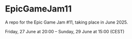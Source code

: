 # EpicGameJam11

A repo for the Epic Game Jam #11, taking place in June 2025.

Friday, 27 June at 20:00 – Sunday, 29 June at 15:00 (CEST)
